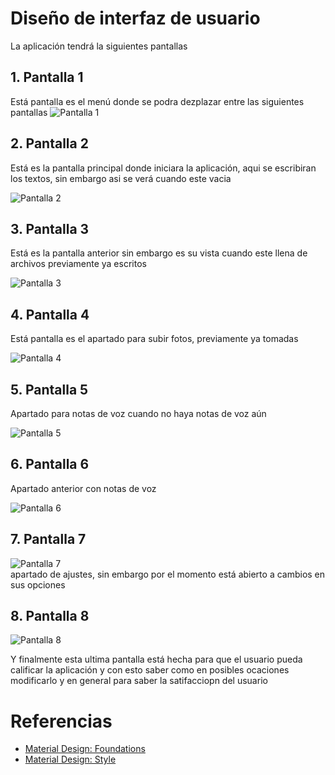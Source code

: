 # Diseño de interfaz de usuario

La aplicación tendrá la siguientes pantallas

## 1. Pantalla 1  
Está pantalla es el menú donde se podra dezplazar entre  las siguientes pantallas 
![Pantalla 1](imagenes_interfaz/1.png)  

## 2. Pantalla 2  
Está es la pantalla principal donde iniciara la aplicación, aqui se escribiran los textos, sin embargo asi se verá cuando este vacia 

![Pantalla 2](imagenes_interfaz/2.png)  

## 3. Pantalla 3  
Está es la pantalla anterior sin embargo es su vista cuando este llena de archivos previamente ya escritos

![Pantalla 3](imagenes_interfaz/3.png)  

## 4. Pantalla 4  
Está pantalla es el apartado para subir fotos, previamente ya tomadas

![Pantalla 4](imagenes_interfaz/4.png)  

## 5. Pantalla 5  
Apartado para notas de voz cuando no haya notas de voz aún

![Pantalla 5](imagenes_interfaz/5.png)  

## 6. Pantalla 6  
Apartado anterior con notas de voz 

![Pantalla 6](imagenes_interfaz/6.png)  

## 7. Pantalla 7  
![Pantalla 7](imagenes_interfaz/7.png)  
apartado de ajustes, sin embargo por el momento está abierto a cambios en sus opciones  

## 8. Pantalla 8  
![Pantalla 8](imagenes_interfaz/8.png) 

Y finalmente esta ultima pantalla está hecha para que el usuario pueda calificar la aplicación y con esto saber como en posibles ocaciones modificarlo y en general para saber la satifacciopn del usuario 
# Referencias

- [Material Design: Foundations](https://m3.material.io/foundations)
- [Material Design: Style](https://m3.material.io/styles)
